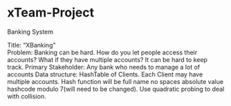 # xTeam-Project
Banking System

Title: “XBanking”  
Problem: Banking can be hard. How do you let people access their accounts? What if they have multiple accounts? It can be hard to keep track. 
Primary Stakeholder: Any bank who needs to manage a lot of accounts 
Data structure: HashTable of Clients. Each Client may have multiple accounts. Hash function will be full name no spaces absolute value hashcode modulo 7(will need to be changed). Use quadratic probing to deal with collision.
